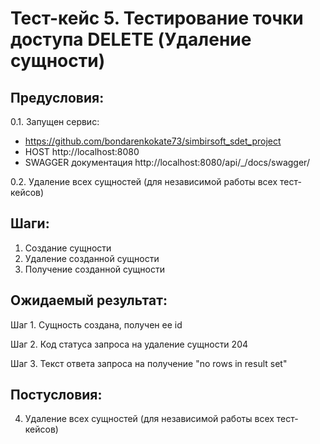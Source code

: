 # Тест-кейс 5. Тестирование точки доступа DELETE (Удаление сущности)

## Предусловия:  
0.1. Запущен сервис:  
- https://github.com/bondarenkokate73/simbirsoft_sdet_project  
- HOST http://localhost:8080  
- SWAGGER документация http://localhost:8080/api/_/docs/swagger/

0.2. Удаление всех сущностей (для независимой работы всех тест-кейсов)  


## Шаги:  
1. Создание сущности
2. Удаление созданной сущности
3. Получение созданной сущности

## Ожидаемый результат:  
Шаг 1. Сущность создана, получен ее id

Шаг 2. Код статуса запроса на удаление сущности 204

Шаг 3. Текст ответа запроса на получение "no rows in result set"


## Постусловия:  
4. Удаление всех сущностей (для независимой работы всех тест-кейсов)
